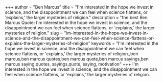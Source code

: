 +++
author = "Ben Marcus"
title = "I'm interested in the hope we invest in science, and the disappointment we can feel when science flattens, or 'explains,' the larger mysteries of religion."
description = "the best Ben Marcus Quote: I'm interested in the hope we invest in science, and the disappointment we can feel when science flattens, or 'explains,' the larger mysteries of religion."
slug = "im-interested-in-the-hope-we-invest-in-science-and-the-disappointment-we-can-feel-when-science-flattens-or-explains-the-larger-mysteries-of-religion"
keywords = "I'm interested in the hope we invest in science, and the disappointment we can feel when science flattens, or 'explains,' the larger mysteries of religion.,ben marcus,ben marcus quotes,ben marcus quote,ben marcus sayings,ben marcus saying,quotes, sayings,quote, saying, motivation"
+++
I'm interested in the hope we invest in science, and the disappointment we can feel when science flattens, or 'explains,' the larger mysteries of religion.

